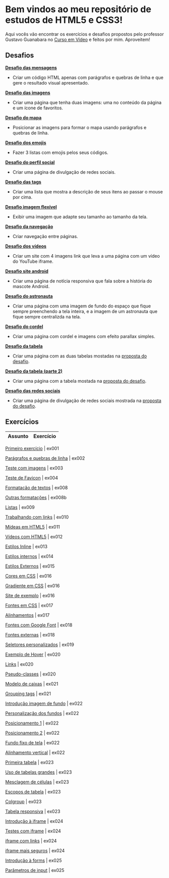 # Bem vindos ao meu repositório de estudos de HTML5 e CSS3!
Aqui vocês vão encontrar os exercícios e desafios propostos pelo professor Gustavo Guanabara no [Curso em Vídeo](https://www.cursoemvideo.com/cursos/) e feitos por mim. Aproveitem!

## Desafios

**[Desafio das mensagens](https://devjonny4.github.io/html-css/Desafios/d001/)**
- Criar um código HTML apenas com parágrafos e quebras de linha e que gere o resultado visual apresentado.

**[Desafio das imagens](https://devjonny4.github.io/html-css/Desafios/d002/)**
- Criar uma página que tenha duas imagens: uma no conteúdo da página e um ícone de favoritos.

**[Desafio do mapa](https://devjonny4.github.io/html-css/Desafios/d003/)**
-  Posicionar as imagens para formar o mapa usando parágrafos e quebras de linha.

**[Desafio dos emojis](https://devjonny4.github.io/html-css/Desafios/d004/)**
- Fazer 3 listas com emojis pelos seus códigos.

**[Desafio do perfil social](https://devjonny4.github.io/html-css/Desafios/d005/)**
- Criar uma página de divulgação de redes sociais.

**[Desafio das tags](https://devjonny4.github.io/html-css/Desafios/d006/)**
- Criar uma lista que mostra a descrição de seus itens ao passar o mouse por cima.
   
**[Desafio imagem flexível](https://devjonny4.github.io/html-css/Desafios/d007/)**
- Exibir uma imagem que adapte seu tamanho ao tamanho da tela.

**[Desafio da navegação](https://devjonny4.github.io/html-css/Desafios/d008/)**
- Criar navegação entre páginas.

**[Desafio dos vídeos](https://devjonny4.github.io/html-css/Desafios/d009/)**
- Criar um site com 4 imagens link que leva a uma página com um vídeo do YouTube iframe.

**[Desafio site android](https://devjonny4.github.io/html-css/Desafios/d010/android.html)**
- Criar uma página de notícia responsiva que fala sobre a história do mascote Android.

**[Desafio do astronauta](https://devjonny4.github.io/html-css/Desafios/d011/)**
- Criar uma página com uma imagem de fundo do espaço que fique sempre preenchendo a tela inteira, e a imagem de um astronauta que fique sempre centralizda na tela.

**[Desafio do cordel](https://devjonny4.github.io/html-css/Desafios/d012/)**
- Criar uma página com cordel e imagens com efeito parallax simples.

**[Desafio da tabela](https://devjonny4.github.io/html-css/Desafios/d013/)**
- Criar uma página com as duas tabelas mostadas na [proposta do desafio](https://www.youtube.com/watch?v=MnznvoNuy-I&t=456s).

**[Desafio da tabela (parte 2)](https://devjonny4.github.io/html-css/Desafios/d014/)**
- Criar uma página com a tabela mostada na [proposta do desafio](https://www.youtube.com/watch?v=V2gVaqTSRmo).

**[Desafio das redes sociais](https://devjonny4.github.io/html-css/Desafios/d015/)**
- Criar uma página de divulgação de redes sociais mostrada na [proposta do desafio](https://www.youtube.com/watch?v=hPze5_OYqBw).

## Exercícios
| Assunto | Exercício  |
|--|--|

[Primeiro exercício](https://devjonny4.github.io/html-css/Exercícios/ex001/) | ex001

[Parágrafos e quebras de linha](https://devjonny4.github.io/html-css/Exercícios/ex002/) | ex002

[Teste com imagens](https://devjonny4.github.io/html-css/Exercícios/ex003/) | ex003

[Teste de Favicon](https://devjonny4.github.io/html-css/Exercícios/ex004/) | ex004

[Formatação de textos](https://devjonny4.github.io/html-css/Exercícios/ex008/) | ex008

[Outras formatações](https://devjonny4.github.io/html-css/Exercícios/ex008b/) | ex008b

[Listas](https://devjonny4.github.io/html-css/Exercícios/ex009/) | ex009

[Trabalhando com links](https://devjonny4.github.io/html-css/Exercícios/ex010/) | ex010

[Mídeas em HTML5](https://devjonny4.github.io/html-css/Exercícios/ex011/) | ex011

[Vídeos com HTML5](https://devjonny4.github.io/html-css/Exercícios/ex012/) | ex012

[Estilos Inline](https://devjonny4.github.io/html-css/Exercícios/ex013/) | ex013

[Estilos internos](https://devjonny4.github.io/html-css/Exercícios/ex014/) | ex014

[Estilos Externos](https://devjonny4.github.io/html-css/Exercícios/ex015/) | ex015

[Cores em CSS](https://devjonny4.github.io/html-css/Exercícios/ex016/cor01.html) | ex016

[Gradiente em CSS](https://devjonny4.github.io/html-css/Exercícios/ex016/cor02.html) | ex016

[Site de exemplo](https://devjonny4.github.io/html-css/Exercícios/ex016/cor03.html) | ex016

[Fontes em CSS](https://devjonny4.github.io/html-css/Exercícios/ex017/fonte01.html) | ex017

[Alinhamentos](https://devjonny4.github.io/html-css/Exercícios/ex017/fonte02.html) | ex017

[Fontes com Google Font](https://devjonny4.github.io/html-css/Exercícios/ex018/fonte01.html) | ex018

[Fontes externas](https://devjonny4.github.io/html-css/Exercícios/ex018/fonte02.html) | ex018

[Seletores personalizados](https://devjonny4.github.io/html-css/Exercícios/ex019/seletor01.html) | ex019

[Exemplo de Hover](https://devjonny4.github.io/html-css/Exercícios/ex020/hover.html) | ex020

[Links](https://devjonny4.github.io/html-css/Exercícios/ex020/links.html) | ex020

[Pseudo-classes](https://devjonny4.github.io/html-css/Exercícios/ex020/pseudoclasse.html) | ex020

[Modelo de caixas](https://devjonny4.github.io/html-css/Exercícios/ex021/caixa01.html) | ex021

[Grouping tags](https://devjonny4.github.io/html-css/Exercícios/ex021/caixa02.html) | ex021

[Introdução imagem de fundo](https://devjonny4.github.io/html-css/Exercícios/ex022/fundo001.html) | ex022

[Personalização dos fundos](https://devjonny4.github.io/html-css/Exercícios/ex022/fundo002.html) | ex022

[Posicionamento 1](https://devjonny4.github.io/html-css/Exercícios/ex022/fundo003.html) | ex022

[Posicionamento 2](https://devjonny4.github.io/html-css/Exercícios/ex022/fundo004.html) | ex022

[Fundo fixo de tela](https://devjonny4.github.io/html-css/Exercícios/ex022/fundo005.html) | ex022

[Alinhamento vertical](https://devjonny4.github.io/html-css/Exercícios/ex022/fundo006.html) | ex022

[Primeira tabela](https://devjonny4.github.io/html-css/Exercícios/ex023/tabela001.html) | ex023

[Uso de tabelas grandes](https://devjonny4.github.io/html-css/Exercícios/ex023/tabela002.html) | ex023

[Mesclagem de células](https://devjonny4.github.io/html-css/Exercícios/ex023/tabela003.html) | ex023

[Escopos de tabela](https://devjonny4.github.io/html-css/Exercícios/ex023/tabela004.html) | ex023

[Colgroup](https://devjonny4.github.io/html-css/Exercícios/ex023/tabela005.html) | ex023

[Tabela responsiva](https://devjonny4.github.io/html-css/Exercícios/ex023/tabela006.html) | ex023

[Introdução à iframe](https://devjonny4.github.io/html-css/Exercícios/ex024/iframe001.html) | ex024

[Testes com iframe](https://devjonny4.github.io/html-css/Exercícios/ex024/iframe002.html) | ex024

[iframe com links](https://devjonny4.github.io/html-css/Exercícios/ex024/iframe003.html) | ex024

[iframe mais seguros](https://devjonny4.github.io/html-css/Exercícios/ex024/iframe004.html) | ex024

[Introdução à forms](https://devjonny4.github.io/html-css/Exercícios/ex025/form001.html) | ex025

[Parâmetros de input](https://devjonny4.github.io/html-css/Exercícios/ex025/form002.html) | ex025